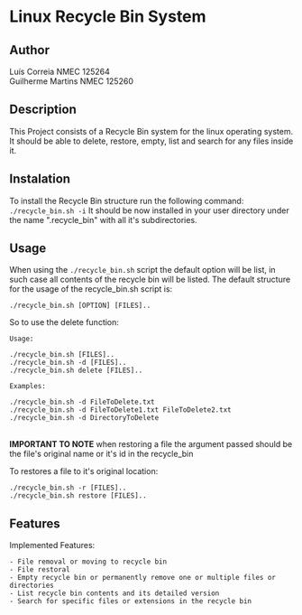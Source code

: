 # Linux Recycle Bin System

## Author
Luís Correia NMEC 125264<br>
Guilherme Martins NMEC 125260

## Description
This Project consists of a Recycle Bin system for the linux operating system. It should be able to delete, restore, empty, list and search for any files inside it.

## Instalation
To install the Recycle Bin structure run the following command:
```./recycle_bin.sh -i```
It should be now installed in your user directory under the name ".recycle_bin" with all it's subdirectories.

## Usage
When using the ```./recycle_bin.sh``` script the default option will be list, in such case all contents of the recycle bin will be listed. The default structure for the usage of the recycle_bin.sh script is:<br>

```./recycle_bin.sh [OPTION] [FILES]..```

So to use the delete function:

    Usage:

    ./recycle_bin.sh [FILES]..
    ./recycle_bin.sh -d [FILES]..
    ./recycle_bin.sh delete [FILES]..

    Examples:

    ./recycle_bin.sh -d FileToDelete.txt
    ./recycle_bin.sh -d FileToDelete1.txt FileToDelete2.txt
    ./recycle_bin.sh -d DirectoryToDelete

<br>
<b>IMPORTANT TO NOTE</b> when restoring a file the argument passed should be the file's original name or it's id in the recycle_bin
<br>

To restores a file to it's original location:

    ./recycle_bin.sh -r [FILES]..
    ./recycle_bin.sh restore [FILES]..


## Features
Implemented Features:

    - File removal or moving to recycle bin
    - File restoral
    - Empty recycle bin or permanently remove one or multiple files or directories
    - List recycle bin contents and its detailed version
    - Search for specific files or extensions in the recycle bin
